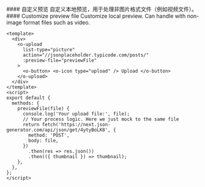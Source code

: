 <cn>
#### 自定义预览
自定义本地预览，用于处理非图片格式文件（例如视频文件）。
</cn>

<us>
#### Customize preview file
Customize local preview. Can handle with non-image format files such as video.
</us>

```vue
<template>
  <div>
    <o-upload
      list-type="picture"
      action="//jsonplaceholder.typicode.com/posts/"
      :preview-file="previewFile"
    >
      <o-button> <o-icon type="upload" /> Upload </o-button>
    </o-upload>
  </div>
</template>
<script>
export default {
  methods: {
    previewFile(file) {
      console.log('Your upload file:', file);
      // Your process logic. Here we just mock to the same file
      return fetch('https://next.json-generator.com/api/json/get/4ytyBoLK8', {
        method: 'POST',
        body: file,
      })
        .then(res => res.json())
        .then(({ thumbnail }) => thumbnail);
    },
  },
};
</script>
```
